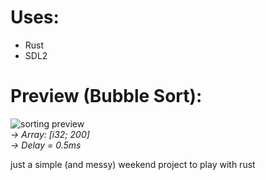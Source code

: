 # Uses:
- Rust
- SDL2

# Preview (Bubble Sort):  
![sorting preview](https://github.com/nik0-dev/sorting-rs/blob/master/docs/sorting-rs.gif)  
*-> Array: [i32; 200]*  
*-> Delay = 0.5ms*  

just a simple (and messy) weekend project to play with rust  
